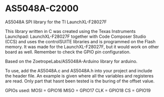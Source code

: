# AS5048A-C2000
AS5048A SPI library for the TI LaunchXL-F28027F

This library written in C was created using the Texas Instruments Launchpad: LaunchXL-F28027F together with Code Composer Studio (CCS) and uses the controlSUITE libraries and is programmed on the Flash memory. It was made for the LaunchXL-F28027F, but it would work on other board as well. Remember to check the GPIO pin configuration.

Based on the ZoetropeLabs/AS5048A-Arduino library for arduino.

To use, add the AS5048A.c and AS5048A.h into your project and include the header file. An example is given where all the variables and registeres are read. Only part that hasnt been tested is the buring of the offset value.

GPIOs used:
MOSI  = GPIO16
MISO  = GPIO17
CLK   = GPIO18
CS    = GPIO19
